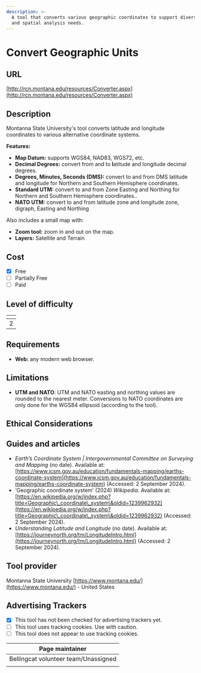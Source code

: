 ```yaml
---
description: >-
  A tool that converts various geographic coordinates to support diverse mapping
  and spatial analysis needs.
---
```


# Convert Geographic Units

## URL

[http://rcn.montana.edu/resources/Converter.aspx](http://rcn.montana.edu/resources/Converter.aspx)

## Description

Montanna State University's tool converts latitude and longitude coordinates to various alternative coordinate systems.

**Features:**

* **Map Datum:** supports WGS84, NAD83, WGS72, etc.
* **Decimal Degrees:** convert from and to **l**atitude and longitude decimal degrees.
* **Degrees, Minutes, Seconds (DMS):** convert to and from DMS latitude and longitude for Northern and Southern Hemisphere coordinates.
* **Standard UTM:** convert to and from Zone Easting and Northing for Northern and Southern Hemisphere coordinates..
* **NATO UTM:** convert to and from latitude zone and longitude zone,  digraph,  Easting and Northing

Also includes a small map with:&#x20;

* **Zoom tool:** zoom in and out on the map.
* **Layers:** Satellite and Terrain

## Cost

* [x] Free
* [ ] Partially Free
* [ ] Paid

## Level of difficulty

<table><thead><tr><th data-type="rating" data-max="5"></th></tr></thead><tbody><tr><td>2</td></tr></tbody></table>

## Requirements

* **Web:** any modern web browser.

## Limitations

* **UTM and NATO**: UTM and NATO easting and northing values are rounded to the nearest meter. Conversions to NATO coordinates are only done for the WGS84 ellipsoid (according to the tool).

## Ethical Considerations



## Guides and articles

* _Earth’s Coordinate System | Intergovernmental Committee on Surveying and Mapping_ (no date). Available at: [https://www.icsm.gov.au/education/fundamentals-mapping/earths-coordinate-system](https://www.icsm.gov.au/education/fundamentals-mapping/earths-coordinate-system) (Accessed: 2 September 2024).
* ‘Geographic coordinate system’ (2024) _Wikipedia_. Available at: [https://en.wikipedia.org/w/index.php?title=Geographic\_coordinate\_system\&oldid=1239962932](https://en.wikipedia.org/w/index.php?title=Geographic\_coordinate\_system\&oldid=1239962932) (Accessed: 2 September 2024).
* _Understanding Latitude and Longitude_ (no date). Available at: [https://journeynorth.org/tm/LongitudeIntro.html](https://journeynorth.org/tm/LongitudeIntro.html) (Accessed: 2 September 2024).

## Tool provider

Montanna State University [https://www.montana.edu/](https://www.montana.edu/) - United States

## Advertising Trackers

* [x] This tool has not been checked for advertising trackers yet.
* [ ] This tool uses tracking cookies. Use with caution.
* [ ] This tool does not appear to use tracking cookies.

| Page maintainer                      |
| ------------------------------------ |
| Bellingcat volunteer team/Unassigned |
|                                      |
